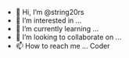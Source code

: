 - 👋 Hi, I’m @string20rs
- 👀 I’m interested in ...
- 🌱 I’m currently learning ...
- 💞️ I’m looking to collaborate on ...
- 📫 How to reach me ...
Coder
<!---
string20rs/string20rs is a ✨ special ✨ repository because its `README.md` (this file) appears on your GitHub profile.
You can click the Preview link to take a look at your changes.
--->
